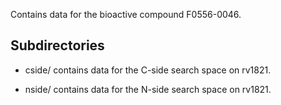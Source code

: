 Contains data for the bioactive compound F0556-0046.

## Subdirectories

- cside/ contains data for the C-side search space on rv1821.

- nside/ contains data for the N-side search space on rv1821.

